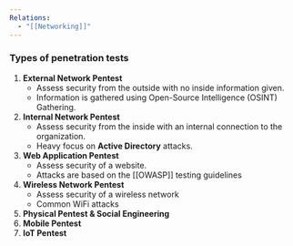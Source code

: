 ```yaml
---
Relations:
  - "[[Networking]]"
---
```


### Types of penetration tests

1. **External Network Pentest**
	- Assess security from the outside with no inside information given.
	- Information is gathered using Open-Source Intelligence (OSINT) Gathering.
2. **Internal Network Pentest**
	- Assess security from the inside with an internal connection to the organization.
	- Heavy focus on **Active Directory** attacks.
3. **Web Application Pentest**
	- Assess security of a website.
	- Attacks are based on the [[OWASP]] testing guidelines
4. **Wireless Network Pentest**
	- Assess security of a wireless network
	- Common WiFi attacks
5. **Physical Pentest & Social Engineering**
6. **Mobile Pentest**
7. **IoT Pentest**